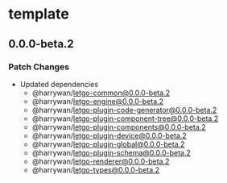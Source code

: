 # template

## 0.0.0-beta.2

### Patch Changes

- Updated dependencies
  - @harrywan/letgo-common@0.0.0-beta.2
  - @harrywan/letgo-engine@0.0.0-beta.2
  - @harrywan/letgo-plugin-code-generator@0.0.0-beta.2
  - @harrywan/letgo-plugin-component-tree@0.0.0-beta.2
  - @harrywan/letgo-plugin-components@0.0.0-beta.2
  - @harrywan/letgo-plugin-device@0.0.0-beta.2
  - @harrywan/letgo-plugin-global@0.0.0-beta.2
  - @harrywan/letgo-plugin-schema@0.0.0-beta.2
  - @harrywan/letgo-renderer@0.0.0-beta.2
  - @harrywan/letgo-types@0.0.0-beta.2
